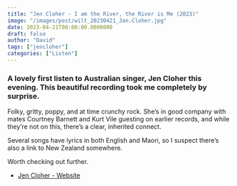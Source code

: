 ```yaml
---
title: "Jen Cloher - I am the River, the River is Me (2023)"
image: "/images/post/wilt_20230421_Jan.Cloher.jpg"
date: 2023-04-21T00:00:00.0000000
draft: false
author: "David"
tags: ["jencloher"]
categories: ["Listen"]
---
```

### A lovely first listen to Australian singer, Jen Cloher this evening. This beautiful recording took me completely by surprise. 

 Folky, gritty, poppy, and at time crunchy rock. She’s in good company with mates Courtney Barnett and Kurt Vile guesting on earlier records, and while they’re not on this, there’s a clear, inherited connect.

 Several songs have lyrics in both English and Maori, so I suspect there’s also a link to New Zealand somewhere.

 Worth checking out further. 

-  [Jen Cloher - Website](https://www.jencloher.com/jen)